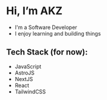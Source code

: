 # Hi, I’m AKZ

- I'm a Software Developer
- I enjoy learning and building things

## Tech Stack (for now): 
- JavaScript
- AstroJS
- NextJS
- React
- TailwindCSS


<!---
aaron-kz/aaron-kz is a ✨ special ✨ repository because its `README.md` (this file) appears on your GitHub profile.
You can click the Preview link to take a look at your changes.
--->
